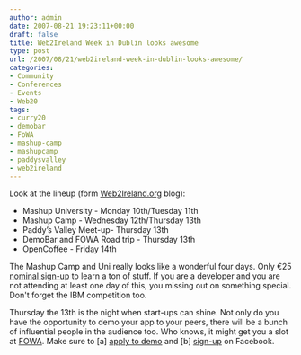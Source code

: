 ```yaml
---
author: admin
date: 2007-08-21 19:23:11+00:00
draft: false
title: Web2Ireland Week in Dublin looks awesome
type: post
url: /2007/08/21/web2ireland-week-in-dublin-looks-awesome/
categories:
- Community
- Conferences
- Events
- Web20
tags:
- curry20
- demobar
- FoWA
- mashup-camp
- mashupcamp
- paddysvalley
- web2ireland
---
```


Look at the lineup (form [Web2Ireland.org](http://web2ireland.org/2007/08/17/web2ireland-week-september-10th-to-14th/) blog):




* Mashup University - Monday 10th/Tuesday 11th
* Mashup Camp - Wednesday 12th/Thursday 13th
* Paddy’s Valley Meet-up- Thursday 13th
* DemoBar and FOWA Road trip - Thursday 13th
* OpenCoffee - Friday 14th


The Mashup Camp and Uni really looks like a wonderful four days. Only €25 [nominal sign-up](http://www.mashupcamp.com/) to learn a ton of stuff. If you are a developer and you are not attending at least one day of this, you missing out on something special. Don't forget the IBM competition too.

Thursday the 13th is the night when start-ups can shine. Not only do you have the opportunity to demo your app to your peers, there will be a bunch of influential people in the audience too. Who knows, it might get you a slot at [FOWA](http://www.futureofwebapps.com/). Make sure to [a] [apply to demo](https://mail.google.com/a/loudervoice.com/?view=cm&tf=0&to=web2ireland.editor@gmail.com) and [b] [sign-up](http://www.facebook.com/event.php?eid=10216815117) on Facebook.

